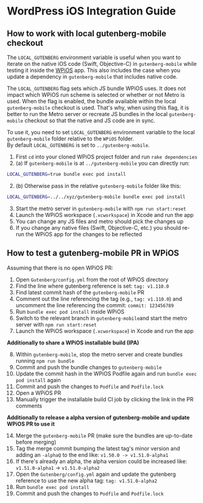 # WordPress iOS Integration Guide

## How to work with local gutenberg-mobile checkout

The `LOCAL_GUTENBERG` environment variable is useful when you want to iterate on the native iOS code (Swift, Objective-C) in `gutenberg-mobile` while testing it inside the [WPiOS](https://github.com/wordpress-mobile/WordPress-iOS) app. This also includes the case when you update a dependency in `gutenberg-mobile` that includes native code.

The `LOCAL_GUTENBERG` flag sets which JS bundle WPiOS uses. It does not impact which WPiOS run scheme is selected or whether or not Metro is used. When the flag is enabled, the bundle available within the local `gutenberg-mobile` checkout is used. That's why, when using this flag, it is better to run the Metro server or recreate JS bundles in the local `gutenberg-mobile` checkout so that the native and JS code are in sync. 

To use it, you need to set `LOCAL_GUTENBERG` environment variable to the local `gutenberg-mobile` folder relative to the `WPiOS` folder.  
By default `LOCAL_GUTENBERG` is set to `../gutenberg-mobile`.

1. First `cd` into your cloned WPiOS project folder and run `rake dependencies`
2. (a) If `gutenberg-mobile` is at `../gutenberg-mobile` you can directly run:
```sh
LOCAL_GUTENBERG=true bundle exec pod install
```
2. (b) Otherwise pass in the relative `gutenberg-mobile` folder like this:
```sh
LOCAL_GUTENBERG=../../xyz/gutenberg-mobile bundle exec pod install
```

3. Start the metro server in `gutenberg-mobile` with `npm run start:reset`
4. Launch the WPiOS workspace (`.xcworkspace`) in Xcode and run the app
5. You can change any JS files and metro should pick the changes up
6. If you change any native files (Swift, Objective-C, etc.) you should re-run the WPiOS app for the changes to be reflected

## How to test a gutenberg-mobile PR in WPiOS

Assuming that there is no open WPiOS PR:

1. Open `Gutenberg/config.yml` from the root of WPiOS directory
2. Find the line where gutenberg reference is set: `tag: v1.110.0`
3. Find latest commit hash of the `gutenberg-mobile` PR
4. Comment out the line referencing the tag (e.g., `tag: v1.110.0`) and uncomment the line referencing the commit: `commit: 123456789`
5. Run `bundle exec pod install` inside WPiOS
6. Switch to the relevant branch in `gutenberg-mobile`and start the metro server with `npm run start:reset`
7. Launch the WPiOS workspace (`.xcworkspace`) in Xcode and run the app

**Additionally to share a WPiOS installable build (IPA)**

8. Within `gutenberg-mobile`, stop the metro server and create bundles running `npm run bundle`
9. Commit and push the bundle changes to `gutenberg-mobile`
10. Update the commit hash in the WPiOS Podfile again and run `bundle exec pod install` again
11. Commit and push the changes to `Podfile` and `Podfile.lock`
12. Open a WPiOS PR
13. Manually trigger the installable build CI job by clicking the link in the PR comments

**Additionally to release a alpha version of gutenberg-mobile and update WPiOS PR to use it**

14. Merge the `gutenberg-mobile` PR (make sure the bundles are up-to-date before merging)
15. Tag the merge commit bumping the latest tag's minor version and adding an `-alphaQ` to the end like: `v1.50.0 -> v1.51.0-alpha1`
16. If there's already an alpha, the alpha version could be increased like: `v1.51.0-alpha1` -> `v1.51.0-alpha2`
17. Open the `Gutenberg/config.yml` again and update the gutenberg reference to use the new alpha tag: `tag: v1.51.0-alpha2`
18. Run `bundle exec pod install`
19. Commit and push the changes to `Podfile` and `Podfile.lock` 
